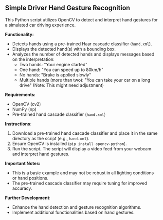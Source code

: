## Simple Driver Hand Gesture Recognition

This Python script utilizes OpenCV to detect and interpret hand gestures for a simulated car driving experience.

**Functionality:**

- Detects hands using a pre-trained Haar cascade classifier (`hand.xml`).
- Displays the detected hand(s) with a bounding box.
- Analyzes the number of detected hands and displays messages based on the interpretation:
    - Two hands: "Your engine started"
    - One hand: "You can speed up to 80km/h"
    - No hands: "Brake is applied slowly"
    - Multiple hands (more than two): "You can take your car on a long drive" (Note: This might need adjustment)

**Requirements:**

- OpenCV (cv2)
- NumPy (np)
- Pre-trained hand cascade classifier (`hand.xml`)

**Instructions:**

1. Download a pre-trained hand cascade classifier and place it in the same directory as the script (e.g., `hand.xml`).
2. Ensure OpenCV is installed (`pip install opencv-python`).
3. Run the script. The script will display a video feed from your webcam and interpret hand gestures.

**Important Notes:**

- This is a basic example and may not be robust in all lighting conditions or hand positions.
- The pre-trained cascade classifier may require tuning for improved accuracy.

**Further Development:**

- Enhance the hand detection and gesture recognition algorithms.
- Implement additional functionalities based on hand gestures.


